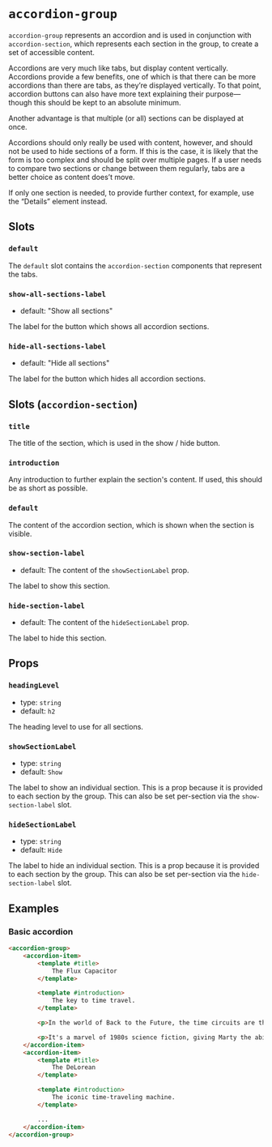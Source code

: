 # `accordion-group`

`accordion-group` represents an accordion and is used in conjunction with `accordion-section`, which represents each section in the group, to create a set of accessible content.

Accordions are very much like tabs, but display content vertically. Accordions provide a few benefits, one of which is that there can be more accordions than there are tabs, as they’re displayed vertically. To that point, accordion buttons can also have more text explaining their purpose—though this should be kept to an absolute minimum.

Another advantage is that multiple (or all) sections can be displayed at once.

Accordions should only really be used with content, however, and should not be used to hide sections of a form. If this is the case, it is likely that the form is too complex and should be split over multiple pages. If a user needs to compare two sections or change between them regularly, tabs are a better choice as content does’t move.

If only one section is needed, to provide further context, for example, use the “Details” element instead.

## Slots

### `default`

The `default` slot contains the `accordion-section` components that represent the tabs.

### `show-all-sections-label`

- default: "Show all sections"

The label for the button which shows all accordion sections.

### `hide-all-sections-label`

- default: "Hide all sections"

The label for the button which hides all accordion sections.

## Slots (`accordion-section`)

### `title`

The title of the section, which is used in the show / hide button.

### `introduction`

Any introduction to further explain the section's content. If used, this should be as short as possible.

### `default`

The content of the accordion section, which is shown when the section is visible.

### `show-section-label`

- default: The content of the `showSectionLabel` prop.

The label to show this section.

### `hide-section-label`

- default: The content of the `hideSectionLabel` prop.

The label to hide this section.

## Props

### `headingLevel`

- type: `string`
- default: `h2`

The heading level to use for all sections.

### `showSectionLabel`

- type: `string`
- default: `Show`

The label to show an individual section. This is a prop because it is provided to each section by the group. This can also be set per-section via the `show-section-label` slot.

### `hideSectionLabel`

- type: `string`
- default: `Hide`

The label to hide an individual section. This is a prop because it is provided to each section by the group. This can also be set per-section via the `hide-section-label` slot.

## Examples

### Basic accordion

```html
<accordion-group>
	<accordion-item>
		<template #title>
			The Flux Capacitor
		</template>

		<template #introduction>
			The key to time travel.
		</template>

		<p>In the world of Back to the Future, the time circuits are the heart of the DeLorean's time-traveling capabilities. With a simple keypad interface, Doc Brown can input any date and time to travel to. The display shows the destination time, the present time, and the last departed time.</p>

		<p>It's a marvel of 1980s science fiction, giving Marty the ability to journey to the past, present, or future at the press of a button. The time circuits add an element of urgency and excitement, as every second counts when avoiding time paradoxes and ensuring the timeline remains intact.</p>
	</accordion-item>
	<accordion-item>
		<template #title>
			The DeLorean
		</template>

		<template #introduction>
			The iconic time-traveling machine.
		</template>

		...
	</accordion-item>
</accordion-group>
```
